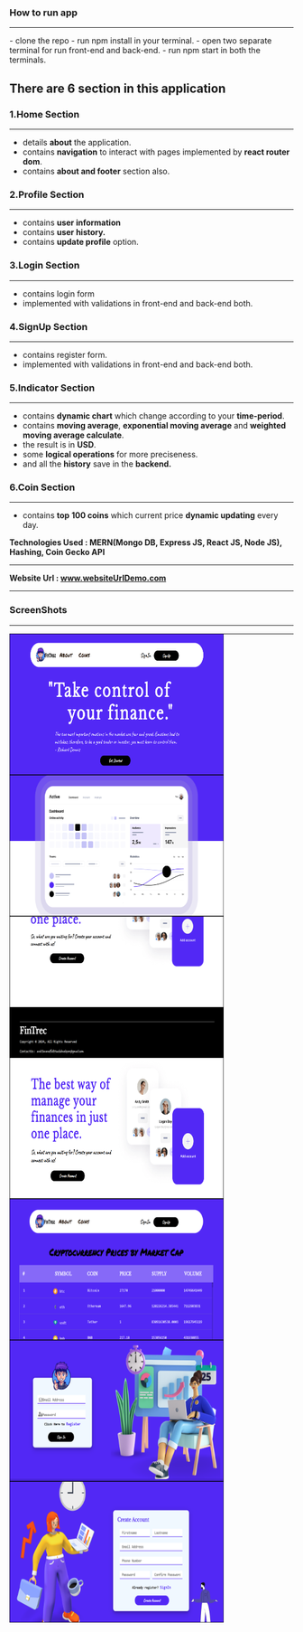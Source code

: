 
### How to run app
<hr>
- clone the repo
- run npm install in your terminal.
- open two separate terminal for run front-end and back-end.
- run npm start in both the terminals.

## There are 6 section in this application

### 1.Home Section
<hr>

- details **about** the application.
- contains **navigation** to interact with pages implemented by **react router dom**.
- contains **about and footer** section also. <br> 
  
### 2.Profile Section 
<hr>

- contains **user information**
- contains **user history.**
- contains **update profile** option.

### 3.Login Section
<hr>

- contains login form
- implemented with validations in front-end and back-end both.

### 4.SignUp Section
<hr>

- contains register form.
- implemented with validations in front-end and back-end both.

### 5.Indicator Section
<hr>

- contains **dynamic chart** which change according to your **time-period**.
- contains **moving average**, **exponential moving average** and **weighted moving average calculate**.
- the result is in **USD**.
- some **logical operations** for more preciseness.
- and all the **history** save in the **backend.**

### 6.Coin Section
<hr>

- contains **top** **100 coins** which current price **dynamic updating** every day.

**Technologies Used : MERN(Mongo DB, Express JS, React JS, Node JS), Hashing, Coin Gecko API**
<hr>




**Website Url : <a href="https://roni-analytics.onrender.com">www.websiteUrlDemo.com</a>**




<hr>

### ScreenShots    
<hr>
<center>
 <img src="https://github.com/codeBurner0/Roni_Analytics_assessment/blob/main/screenshots/h1.png"  width="380px" height="250px" align="left"/></img>
 <img src="https://github.com/codeBurner0/Roni_Analytics_assessment/blob/main/screenshots/h.png"  width="380px" height="250px" align="left"/><hr>
 <img src="https://github.com/codeBurner0/Roni_Analytics_assessment/blob/main/screenshots/h3.png"  width="380px" height="250px" align="left"/><br>
 <img src="https://github.com/codeBurner0/Roni_Analytics_assessment/blob/main/screenshots/a1.png"  width="380px" height="250px" align="left"/><br>
 <img src="https://github.com/codeBurner0/Roni_Analytics_assessment/blob/main/screenshots/c.png"  width="380px" height="250px" align="left"/><br>
 <img src="https://github.com/codeBurner0/Roni_Analytics_assessment/blob/main/screenshots/l.png"  width="380px" height="250px" align="left"/><br>
 <img src="https://github.com/codeBurner0/Roni_Analytics_assessment/blob/main/screenshots/s.png"  width="380px" height="250px" align="left"/><br>
 </center>
